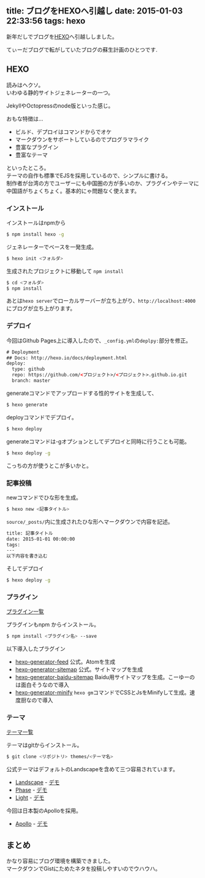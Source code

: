 title: ブログをHEXOへ引越し
date: 2015-01-03 22:33:56
tags: hexo
---
新年だしでブログを[HEXO](http://hexo.io/)へ引越ししました。  

てぃーだブログで転がしていたブログの蘇生計画のひとつです.

## HEXO

読みはヘクソ。  
いわゆる静的サイトジェネレーターの一つ。  

JekyllやOctopressのnode版といった感じ。

おもな特徴は…  

- ビルド、デプロイはコマンドからでオケ
- マークダウンをサポートしているのでプログラマライク
- 豊富なプラグイン
- 豊富なテーマ

といったところ。  
テーマの自作も標準でEJSを採用しているので、シンプルに書ける。  
制作者が台湾の方でユーザーにも中国圏の方が多いのか、プラグインやテーマに中国語がちょくちょく。基本的にゃ問題なく使えます。

### インストール

インストールはnpmから

``` bash
$ npm install hexo -g
```

ジェネレーターでベースを一発生成。  

``` bash
$ hexo init <フォルダ>
```

生成されたプロジェクトに移動して `npm install`  

``` bash
$ cd <フォルダ>
$ npm install
```

あとは`hexo server`でローカルサーバーが立ち上がり、`http://localhost:4000`にブログが立ち上がります。  

### デプロイ

今回はGithub Pages上に導入したので、`_config.yml`の`deplpy:`部分を修正。

``` html
# Deployment
## Docs: http://hexo.io/docs/deployment.html
deploy:
  type: github
  repo: https://github.com/<プロジェクト>/<プロジェクト>.github.io.git
  branch: master
```

generateコマンドでアップロードする性的サイトを生成して、  

``` bash
$ hexo generate
```

deployコマンドでデプロイ。  

``` bash
$ hexo deploy
```

generateコマンドは-gオプションとしてデプロイと同時に行うことも可能。  

``` bash
$ hexo deploy -g
```

こっちの方が使うとこが多いかと。

### 記事投稿

newコマンドでひな形を生成。  

``` bash
$ hexo new <記事タイトル>
```

`source/_posts/`内に生成されたひな形へマークダウンで内容を記述。

``` html
title: 記事タイトル
date: 2015-01-01 00:00:00
tags:
---
以下内容を書き込む
```

そしてデプロイ  

``` bash
$ hexo deploy -g
```

### プラグイン

[プラグイン一覧](https://github.com/hexojs/hexo/wiki/Plugins)  

プラグインもnpm からインストール。

``` bash
$ npm install <プラグイン名> --save
```

以下導入したプラグイン

- [hexo-generator-feed](https://github.com/hexojs/hexo-generator-feed) 公式。Atomを生成  
- [hexo-generator-sitemap](https://github.com/hexojs/hexo-generator-sitemap) 公式。サイトマップを生成  
- [hexo-generator-baidu-sitemap](https://github.com/coneycode/hexo-generator-baidu-sitemap) Baidu用サイトマップを生成。こーゆーのは面白そうなので導入
- [hexo-generator-minify](https://github.com/flerro/hexo-generator-minify) `hexo gm`コマンドでCSSとJsをMinifyして生成。速度厨なので導入


### テーマ

[テーマ一覧](https://github.com/hexojs/hexo/wiki/Themes)  

テーマはgitからインストール。  

``` bash
$ git clone <リポジトリ> themes/<テーマ名>
```

公式テーマはデフォルトのLandscapeを含めて三つ容易されています。  

- [Landscape](https://github.com/hexojs/hexo-theme-landscape) - [デモ](http://hexo.io/hexo-theme-landscape/)
- [Phase](https://github.com/hexojs/hexo-theme-phase) - [デモ](http://hexo.io/hexo-theme-phase/)
- [Light](https://github.com/hexojs/hexo-theme-light) - [デモ](http://hexo.io/hexo-theme-light/)

今回は日本製のApolloを採用。

- [Apollo](https://github.com/joyceim/hexo-theme-apollo) - [デモ](http://xxxxxly.in/hexo-theme-apollo/)


## まとめ

かなり容易にブログ環境を構築できました。  
マークダウンでGistにためたネタを投稿しやすいのでウハウハ。